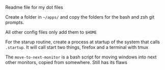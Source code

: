 Readme file for my dot files

Create a folder in `~/apps/` and copy the folders for the bash and zsh git prompts.

All other config files only add them to `$HOME`

For the starup routine, create a process at startup of the system that calls `.startup`. It will call start two things, firefox and a terminal with tmux

The `move-to-next-monitor` is a bash script for moving windows into next other monitors, copied from somewhere. Still has its flaws

